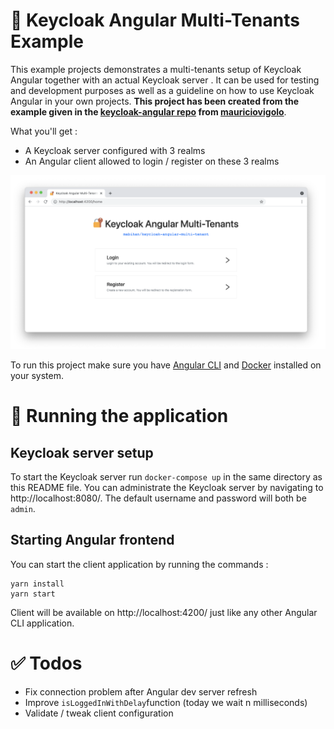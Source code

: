 # 🔐 Keycloak Angular Multi-Tenants Example

This example projects demonstrates a multi-tenants setup of Keycloak Angular together with an actual Keycloak server . 
It can be used for testing and development purposes as well as a guideline on how to use Keycloak Angular in your own 
projects. **This project has been created from the example given in the 
[keycloak-angular repo](https://github.com/mauriciovigolo/keycloak-angular/tree/master/example) from 
[mauriciovigolo](https://github.com/mauriciovigolo/)**.

What you'll get : 
- A Keycloak server configured with 3 realms
- An Angular client allowed to login / register on these 3 realms

![screenshot](public/screen-01.png)

To run this project make sure you have [Angular CLI](https://cli.angular.io/) and 
[Docker](https://www.docker.com/) installed on your system.

# 🛫 Running the application

## Keycloak server setup
To start the Keycloak server run `docker-compose up` in the same directory as this README file.
You can administrate the Keycloak server by navigating to http://localhost:8080/. The default username and password will 
both be `admin`.

## Starting Angular frontend
You can start the client application by running the commands : 

````shell
yarn install
yarn start
````
Client will be available on http://localhost:4200/ just like any other Angular CLI application.

# ✅ Todos
- Fix connection problem after Angular dev server refresh
- Improve `isLoggedInWithDelay`function (today we wait n milliseconds)
- Validate / tweak client configuration
